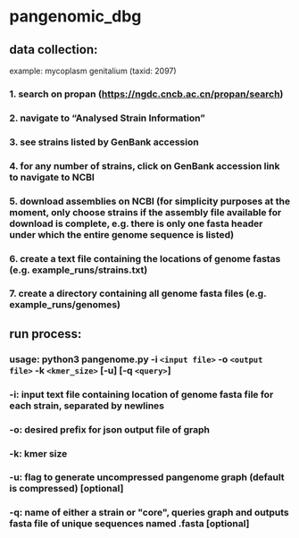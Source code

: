 # pangenomic_dbg

## data collection:
example: mycoplasm genitalium (taxid: 2097)

### 1. search on propan (https://ngdc.cncb.ac.cn/propan/search)
### 2. navigate to “Analysed Strain Information”
### 3. see strains listed by GenBank accession
### 4. for any number of strains, click on GenBank accession link to navigate to NCBI 
### 5. download assemblies on NCBI (for simplicity purposes at the moment, only choose strains if the assembly file available for download is complete, e.g. there is only one fasta header under which the entire genome sequence is listed)
### 6. create a text file containing the locations of genome fastas (e.g. example_runs/strains.txt)
### 7. create a directory containing all genome fasta files (e.g. example_runs/genomes)

## run process:
### usage: python3 pangenome.py -i `<input file>` -o `<output file>` -k `<kmer_size>` [-u] [-q `<query>`]
### -i: input text file containing location of genome fasta file for each strain, separated by newlines
### -o: desired prefix for json output file of graph
### -k: kmer size
### -u: flag to generate uncompressed pangenome graph (default is compressed) [optional]
### -q: name of either a strain or "core", queries graph and outputs fasta file of unique sequences named <query>.fasta [optional]




